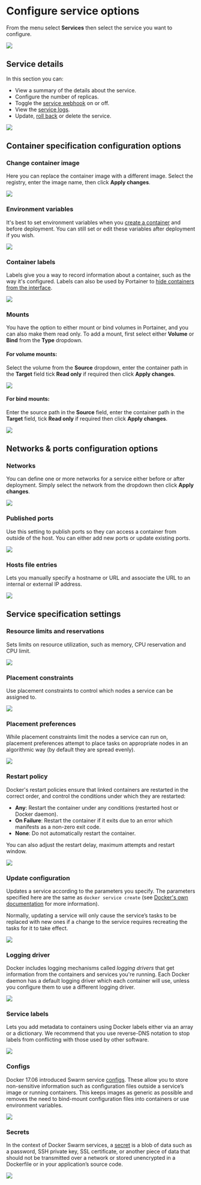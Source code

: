 # Configure service options

From the menu select **Services** then select the service you want to configure.&#x20;

![](../../../.gitbook/assets/2.9-services-configure-1.gif)

## Service details

In this section you can:

* View a summary of the details about the service.
* Configure the number of replicas.
* Toggle the [service webhook](webhooks.md) on or off.
* View the [service logs](logs.md).
* Update, [roll back](rollback.md) or delete the service.

![](../../../.gitbook/assets/services-configure-2.png)

## Container specification configuration options

### Change container image

Here you can replace the container image with a different image. Select the registry, enter the image name, then click **Apply changes**.

![](../../../.gitbook/assets/services-configure-3.png)

### Environment variables

It's best to set environment variables when you [create a container](../containers/add.md) and before deployment. You can still set or edit these variables after deployment if you wish.

![](../../../.gitbook/assets/services-configure-4.png)

### Container labels

Labels give you a way to record information about a container, such as the way it's configured. Labels can also be used by Portainer to [hide containers from the interface](../../../admin/settings/#hidden-containers).

![](../../../.gitbook/assets/services-configure-5.png)

### Mounts

You have the option to either mount or bind volumes in Portainer, and you can also make them read only. To add a mount, first select either **Volume** or **Bind** from the **Type** dropdown.

#### For volume mounts:

Select the volume from the **Source** dropdown, enter the container path in the **Target** field tick **Read only** if required then click **Apply changes**.

![](../../../.gitbook/assets/services-configure-19.png)

#### For bind mounts:

Enter the source path in the **Source** field, enter the container path in the **Target** field, tick **Read only** if required then click **Apply changes**.

![](../../../.gitbook/assets/services-configure-6.png)

## Networks & ports configuration options

### Networks

You can define one or more networks for a service either before or after deployment. Simply select the network from the dropdown then click **Apply changes**.

![](../../../.gitbook/assets/services-configure-7.png)

### Published ports

Use this setting to publish ports so they can access a container from outside of the host. You can either add new ports or update existing ports.

![](../../../.gitbook/assets/services-configure-8.png)

### Hosts file entries

Lets you manually specify a hostname or URL and associate the URL to an internal or external IP address.

![](../../../.gitbook/assets/services-configure-9.png)

## Service specification settings

### Resource limits and reservations

Sets limits on resource utilization, such as memory, CPU reservation and CPU limit.

![](../../../.gitbook/assets/services-configure-10.png)

### Placement constraints

Use placement constraints to control which nodes a service can be assigned to.

![](../../../.gitbook/assets/services-configure-11.png)

### Placement preferences

While placement constraints limit the nodes a service can run on, placement preferences attempt to place tasks on appropriate nodes in an algorithmic way (by default they are spread evenly).

![](../../../.gitbook/assets/services-configure-12.png)

### Restart policy

Docker's restart policies ensure that linked containers are restarted in the correct order, and control the conditions under which they are restarted:

* **Any**: Restart the container under any conditions (restarted host or Docker daemon).
* **On Failure**: Restart the container if it exits due to an error which manifests as a non-zero exit code.
* **None**: Do not automatically restart the container.

You can also adjust the restart delay, maximum attempts and restart window.

![](../../../.gitbook/assets/services-configure-13.png)

### Update configuration

Updates a service according to the parameters you specify. The parameters specified here are the same as `docker service create` (see [Docker's own documentation](https://docs.docker.com/engine/reference/commandline/service\_create/) for more information).

Normally, updating a service will only cause the service’s tasks to be replaced with new ones if a change to the service requires recreating the tasks for it to take effect.

![](../../../.gitbook/assets/services-configure-14.png)

### Logging driver

Docker includes logging mechanisms called _logging drivers_ that get information from the containers and services you're running. Each Docker daemon has a default logging driver which each container will use, unless you configure them to use a different logging driver.

![](../../../.gitbook/assets/services-configure-15.png)

### Service labels

Lets you add metadata to containers using Docker labels either via an array or a dictionary. We recommend that you use reverse-DNS notation to stop labels from conflicting with those used by other software.

![](../../../.gitbook/assets/services-configure-16.png)

### Configs

Docker 17.06 introduced Swarm service [configs](configure.md#configs). These allow you to store non-sensitive information such as configuration files outside a service’s image or running containers. This keeps images as generic as possible and removes the need to bind-mount configuration files into containers or use environment variables.

![](../../../.gitbook/assets/services-configure-17.png)

### Secrets

In the context of Docker Swarm services, a [secret](../secrets/) is a blob of data such as a password, SSH private key, SSL certificate, or another piece of data that should not be transmitted over a network or stored unencrypted in a Dockerfile or in your application’s source code.

![](../../../.gitbook/assets/services-configure-18.png)
